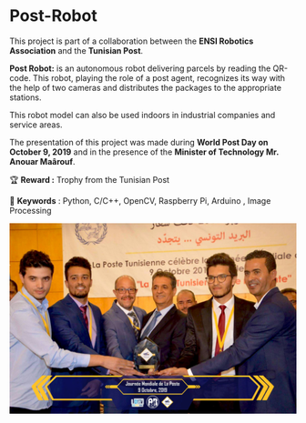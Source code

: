 # Post-Robot

This project is part of a collaboration between the **ENSI Robotics Association** and the **Tunisian Post**.

**Post Robot:** is an autonomous robot delivering parcels by reading the QR-code. This robot, playing the role of a post agent, recognizes its way with the help of two cameras and distributes the packages to the appropriate stations.

This robot model can also be used indoors in industrial companies and service areas.

The presentation of this project was made during **World Post Day on October 9, 2019** and in the presence of the **Minister of Technology Mr. Anouar Maârouf**.

🏆 **Reward :** 
Trophy from the Tunisian Post

📍 **Keywords** : Python, C/C++, OpenCV, Raspberry Pi, Arduino , Image Processing



<img src="1.jpg">

